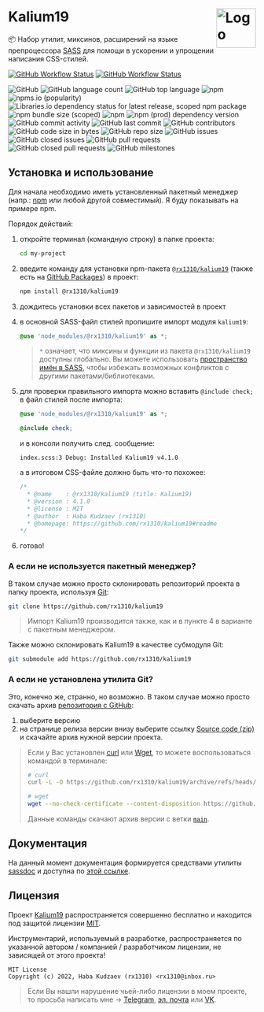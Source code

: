 <img title="Логотип проекта" src="https://github.com/rx1310/kalium19/blob/main/.github/logo.png?raw=true" alt="Logo" width="80px" align="right" /> Kalium19
======
:package: Набор утилит, миксинов, расширений на языке препроцессора [SASS](https://github.com/sass) для помощи в ускорении и упрощении написания CSS-стилей.

[![GitHub Workflow Status](https://img.shields.io/github/workflow/status/rx1310/kalium19/npm%20publisher?label=npm%20publisher&style=flat-square)](https://npmjs.com/package/@rx1310/kalium19)
[![GitHub Workflow Status](https://img.shields.io/github/workflow/status/rx1310/kalium19/GitHub%20Packages%20publisher?label=github%20package%20publisher&style=flat-square)](https://github.com/rx1310/kalium19/packages/1547304)

![GitHub](https://img.shields.io/github/license/rx1310/kalium19?style=flat-square)
![GitHub language count](https://img.shields.io/github/languages/count/rx1310/kalium19?style=flat-square)
![GitHub top language](https://img.shields.io/github/languages/top/rx1310/kalium19?style=flat-square)
![npm](https://img.shields.io/npm/v/@rx1310/kalium19?label=npm%3A%20version&style=flat-square)
![npms.io (popularity)](https://img.shields.io/npms-io/popularity-score/@rx1310/kalium19?label=npm%3A%20popularity&style=flat-square)
![Libraries.io dependency status for latest release, scoped npm package](https://img.shields.io/librariesio/release/npm/@rx1310/kalium19?label=npm%3A%20dependencies&style=flat-square)
![npm bundle size (scoped)](https://img.shields.io/bundlephobia/minzip/@rx1310/kalium19?label=npm%3A%20minified%20size&style=flat-square)
![npm](https://img.shields.io/npm/dm/@rx1310/kalium19?label=npm%3A%20downloads&style=flat-square)
![npm (prod) dependency version](https://img.shields.io/npm/dependency-version/@rx1310/kalium19/sass?style=flat-square)
![GitHub commit activity](https://img.shields.io/github/commit-activity/m/rx1310/kalium19?style=flat-square)
![GitHub last commit](https://img.shields.io/github/last-commit/rx1310/kalium19?style=flat-square)
![GitHub contributors](https://img.shields.io/github/contributors/rx1310/kalium19?style=flat-square)
![GitHub code size in bytes](https://img.shields.io/github/languages/code-size/rx1310/kalium19?style=flat-square)
![GitHub repo size](https://img.shields.io/github/repo-size/rx1310/kalium19?style=flat-square)
![GitHub issues](https://img.shields.io/github/issues/rx1310/kalium19?style=flat-square)
![GitHub closed issues](https://img.shields.io/github/issues-closed/rx1310/kalium19?style=flat-square)
![GitHub pull requests](https://img.shields.io/github/issues-pr/rx1310/kalium19?style=flat-square)
![GitHub closed pull requests](https://img.shields.io/github/issues-pr-closed/rx1310/kalium19?style=flat-square)
![GitHub milestones](https://img.shields.io/github/milestones/all/rx1310/kalium19?style=flat-square)

## Установка и использование
Для начала необходимо иметь установленный пакетный менеджер (напр.: [npm](https://docs.npmjs.com/downloading-and-installing-node-js-and-npm) или любой другой совместимый). Я буду показывать на примере npm.

Порядок действий:

1. откройте терминал (командную строку) в папке проекта:

    ```bash
    cd my-project
    ```

2. введите команду для установки npm-пакета [`@rx1310/kalium19`](https://npmjs.com/package/@rx1310/kalium19) (также есть на [GitHub Packages](https://github.com/rx1310/kalium19/packages/1547304)) в проект:

    ```bash
    npm install @rx1310/kalium19
    ```

3. дождитесь установки всех пакетов и зависимостей в проект
4. в основной SASS-файл стилей пропишите импорт модуля `kalium19`:

    ```scss
    @use 'node_modules/@rx1310/kalium19' as *;
    ```

    > `*` означает, что миксины и функции из пакета `@rx1310/kalium19` доступны глобально. Вы можете использовать [пространство имён в SASS](https://sass-lang.com/documentation/at-rules/use#choosing-a-namespace), чтобы избежать возможных конфликтов с другими пакетами/библиотеками.

5. для проверки правильного импорта можно вставить `@include check;` в файл стилей после импорта:

    ```scss
    @use 'node_modules/@rx1310/kalium19' as *;

    @include check;
    ```
    и в консоли получить след. сообщение:

    ```log
    index.scss:3 Debug: Installed Kalium19 v4.1.0
    ```

    а в итоговом CSS-файле должно быть что-то похожее:

    ```css
    /*
      * @name    : @rx1310/kalium19 (title: Kalium19)
      * @version : 4.1.0
      * @license : MIT
      * @author  : Haba Kudzaev (rx1310)
      * @homepage: https://github.com/rx1310/kalium19#readme
    */
    ```

6. готово!

### А если не используется пакетный менеджер?
В таком случае можно просто склонировать репозиторий проекта в папку проекта, используя [Git](https://git-scm.com/downloads):

```bash
git clone https://github.com/rx1310/kalium19
```

> Импорт Kalium19 производится также, как и в пункте 4 в варианте с пакетным менеджером.

Также можно склонировать Kalium19 в качестве субмодуля Git:

```bash
git submodule add https://github.com/rx1310/kalium19
```

### А если не установлена утилита Git?
Это, конечно же, странно, но возможно. В таком случае можно просто скачать архив [репозитория с GitHub](https://github.com/rx1310/kalium19/releases):

1. выберите версию
2. на странице релиза версии внизу выберите ссылку [Source code (zip)](https://github.com/rx1310/kalium19/releases) и скачайте архив нужной версии проекта.

> Если у Вас установлен [curl](https://curl.se/) или [Wget](https://www.gnu.org/software/wget/), то можете воспользоваться командой в терминале:
> ```bash
> # curl
> curl -L -O https://github.com/rx1310/kalium19/archive/refs/heads/main.zip
>
> # wget
> wget --no-check-certificate --content-disposition https://github.com/rx1310/kalium19/archive/refs/heads/main.zip
> ```
> Данные команды скачают архив версии с ветки [`main`](https://github.com/rx1310/kalium19/tree/main).

## Документация
На данный момент документация формируется средствами утилиты [sassdoc](http://sassdoc.com/) и доступна по [этой ссылке](https://rx1310.github.io/kalium19).

## Лицензия
Проект [Kalium19](https://github.com/rx1310/kalium19) распространяется совершенно бесплатно и находится под защитой лицензии [MIT](LICENSE).

Инструментарий, используемый в разработке, распространяется по указанной автором / компанией / разработчиком лицензии, не зависящей от этого проекта!

```
MIT License
Copyright (c) 2022, Haba Kudzaev (rx1310) <rx1310@inbox.ru>
```

> Если Вы нашли нарушение чьей-либо лицензии в моем проекте, то просьба написать мне → [Telegram](https://t.me/rx1310), [эл. почта](mailto:rx1310@inbox.ru) или [VK](https://vk.com).
